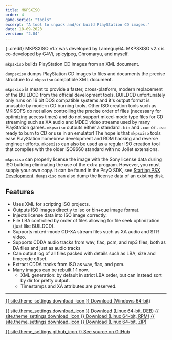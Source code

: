 ```yaml
---
title: MKPSXISO
order: 4
game-series: "tools"
excerpt: "A tool to unpack and/or build PlayStation CD images."
date: 18-09-2023
version: "2.04"
---
```


{:.credit}
MKPSXISO v1.x was developed by Lameguy64.
MKPSXISO v2.x is co-developed by G4Vi, spicyjpeg, Chromaryu, and myself.

`mkpsxiso` builds PlayStation CD images from an XML document.

`dumpsxiso` dumps PlayStation CD images to files and documents the precise structure to a `mkpsxiso` compatible XML document.

`mkpsxiso` is meant to provide a faster, cross-platform, modern replacement of the BUILDCD from the official development tools. BUILDCD unfortunately only runs on 16 bit DOS compatible systems and it's output format is unusable by modern CD burning tools. Other ISO creation tools such as MKISOFS do not allow controlling the precise order of files (necessary for optimizing access times) and do not support mixed-mode type files for CD streaming such as XA audio and MDEC video streams used by many PlayStation games. `mkpsxiso` outputs either a standard `.bin` and `.cue` or `.iso` ready to burn to CD or use in an emulator! The hope is that `mkpsxiso` tools ease PlayStation homebrew development and ROM hacking and reverse engineer efforts. `mkpsxiso` can also be used as a regular ISO creation tool that complies with the older ISO9660 standard with no Joliet extensions.

`mkpsxiso` can properly license the image with the Sony license data during ISO building eliminating the use of the extra program. However, you must supply your own copy. It can be found in the PsyQ SDK, see [Starting PSX Development](https://psx.arthus.net/starting.html). `dumpsxiso` can also dump the license data of an existing disk.

## Features

* Uses XML for scripting ISO projects.
* Outputs ISO images directly to iso or bin+cue image format.
* Injects license data into ISO image correctly.
* File LBA controlled by order of files allowing for file seek optimization (just like BUILDCD).
* Supports mixed-mode CD-XA stream files such as XA audio and STR video.
* Supports CDDA audio tracks from wav, flac, pcm, and mp3 files, both as DA files and just as audio tracks
* Can output log of all files packed with details such as LBA, size and timecode offset.
* Extract CDDA tracks from ISO as wav, flac, and pcm.
* Many images can be rebuilt 1:1 now.
    * XML generation: by default in strict LBA order, but can instead sort by dir for pretty output.
    * Timestamps and XA attributes are preserved.

***

<a href="https://github.com/Lameguy64/mkpsxiso/releases/download/v{{ page.version }}/mkpsxiso-{{ page.version }}-win64.zip" class="button">{{ site.theme_settings.download_icon }} Download (Windows 64-bit)</a>

<a href="https://github.com/Lameguy64/mkpsxiso/releases/download/v{{ page.version }}/mkpsxiso-{{ page.version }}-Linux.deb" class="button">{{ site.theme_settings.download_icon }} Download (Linux 64-bit, DEB)</a>
<a href="https://github.com/Lameguy64/mkpsxiso/releases/download/v{{ page.version }}/mkpsxiso-{{ page.version }}-Linux.rpm" class="button">{{ site.theme_settings.download_icon }} Download (Linux 64-bit, RPM)</a>
<a href="https://github.com/Lameguy64/mkpsxiso/releases/download/v{{ page.version }}/mkpsxiso-{{ page.version }}-Linux.zip" class="button">{{ site.theme_settings.download_icon }} Download (Linux 64-bit, ZIP)</a>

<a href="https://github.com/Lameguy64/mkpsxiso" class="button github" target="_blank">{{ site.theme_settings.github_icon }} See source on GitHub</a>
